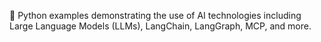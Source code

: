 🐍 Python examples demonstrating the use of AI technologies including Large Language Models (LLMs), LangChain, LangGraph, MCP, and more.
